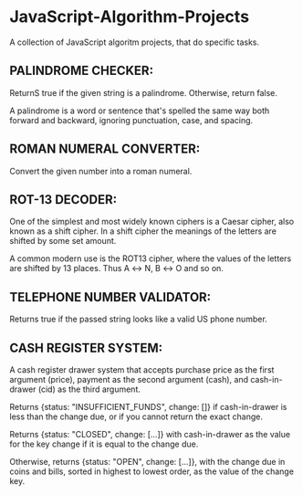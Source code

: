 # JavaScript-Algorithm-Projects
A collection of JavaScript algoritm projects, that do specific tasks.

## PALINDROME CHECKER:

ReturnS true if the given string is a palindrome. Otherwise, return false.

A palindrome is a word or sentence that's spelled the same way both forward and backward, ignoring punctuation, case, and spacing.

## ROMAN NUMERAL CONVERTER:

Convert the given number into a roman numeral.

## ROT-13 DECODER:

One of the simplest and most widely known ciphers is a Caesar cipher, also known as a shift cipher. In a shift cipher the meanings of the letters are shifted by some set amount.

A common modern use is the ROT13 cipher, where the values of the letters are shifted by 13 places. Thus A ↔ N, B ↔ O and so on.

## TELEPHONE NUMBER VALIDATOR:

Returns true if the passed string looks like a valid US phone number.

## CASH REGISTER SYSTEM:

A cash register drawer system that accepts purchase price as the first argument (price), payment as the second argument (cash), and cash-in-drawer (cid) as the third argument.

Returns {status: "INSUFFICIENT_FUNDS", change: []} if cash-in-drawer is less than the change due, or if you cannot return the exact change.

Returns {status: "CLOSED", change: [...]} with cash-in-drawer as the value for the key change if it is equal to the change due.

Otherwise, returns {status: "OPEN", change: [...]}, with the change due in coins and bills, sorted in highest to lowest order, as the value of the change key.


